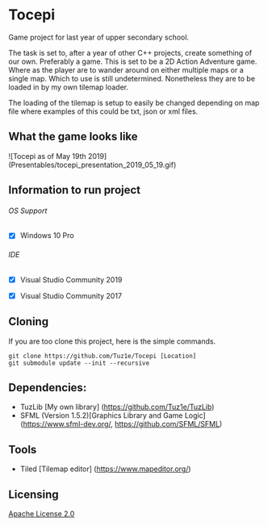# Tocepi

Game project for last year of upper secondary school.

The task is set to, after a year of other C++ projects, create something of our own. Preferably a game. 
This is set to be a 2D Action Adventure game. Where as the player are to wander around on either 
multiple maps or a single map. Which to use is still undetermined. Nonetheless they are to be loaded in by
my own tilemap loader.

The loading of the tilemap is setup to easily be changed depending on map file where examples of this could be txt, json or xml files.

## What the game looks like
![Tocepi as of May 19th 2019] (Presentables/tocepi_presentation_2019_05_19.gif)

## Information to run project
###### OS Support
- [x] Windows 10 Pro

###### IDE

- [x] Visual Studio Community 2019
- [x] Visual Studio Community 2017


## Cloning 
If you are too clone this project, here is the simple commands.
```
git clone https://github.com/Tuz1e/Tocepi [Location]
git submodule update --init --recursive
```

## Dependencies:
- TuzLib [My own library] (https://github.com/Tuz1e/TuzLib)
- SFML (Version 1.5.2)[Graphics Library and Game Logic](https://www.sfml-dev.org/, https://github.com/SFML/SFML)

## Tools
- Tiled [Tilemap editor] (https://www.mapeditor.org/)

## Licensing

[Apache License 2.0](https://github.com/Tuz1e/Tocepi/blob/master/LICENSE)
